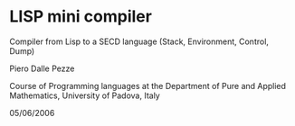 # LISP mini compiler
Compiler from Lisp to a SECD language (Stack, Environment, Control, Dump)

Piero Dalle Pezze

Course of Programming languages at the Department of Pure and Applied Mathematics, University of Padova, Italy

05/06/2006
